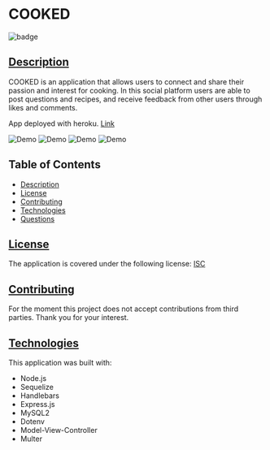 # COOKED
 
![badge](https://img.shields.io/badge/license-isc-blue)

## [Description](#table-of-contents)

COOKED is an application that allows users to connect and share their passion and interest for cooking. In this social platform users are able to post questions and recipes, and receive feedback from other users through likes and comments.   

App deployed with heroku. [Link](https://cooked.herokuapp.com/)  

![Demo](./public/images/demo/COOKED%20(1).gif)
![Demo](./public/images/demo/COOKED%20(2).gif)
![Demo](./public/images/demo/COOKED%20(3).gif)
![Demo](./public/images/demo/COOKED%20(4).gif)

## Table of Contents
* [Description](#description)
* [License](#license)
* [Contributing](#contributing)
* [Technologies](#technologies)
* [Questions](#questions)


## [License](#table-of-contents)
The application is covered under the following license:
[ISC](https://choosealicense.com/licenses/isc)


## [Contributing](#table-of-contents)

For the moment this project does not accept contributions from third parties. Thank you for your interest.

## [Technologies](#table-of-contents)

This application was built with: 
* Node.js
* Sequelize
* Handlebars
* Express.js
* MySQL2
* Dotenv
* Model-View-Controller
* Multer

